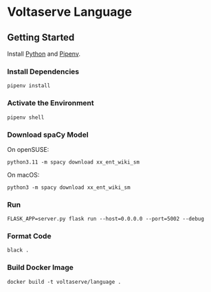 # Voltaserve Language

## Getting Started

Install [Python](https://www.python.org) and [Pipenv](https://pipenv.pypa.io).

### Install Dependencies

```shell
pipenv install
```

### Activate the Environment

```shell
pipenv shell
```

### Download spaCy Model

On openSUSE:

```shell
python3.11 -m spacy download xx_ent_wiki_sm
```

On macOS:

```shell
python3 -m spacy download xx_ent_wiki_sm
```

### Run

```shell
FLASK_APP=server.py flask run --host=0.0.0.0 --port=5002 --debug
```

### Format Code

```shell
black .
```

### Build Docker Image

```shell
docker build -t voltaserve/language .
```

